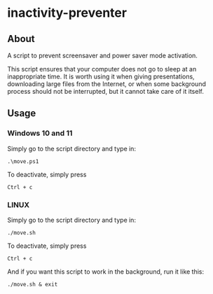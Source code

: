 # inactivity-preventer

## About

A script to prevent screensaver and power saver mode activation.

This script ensures that your computer does not go to sleep at an inappropriate time. 
It is worth using it when giving presentations, downloading large files from the Internet, or when some background process should not be interrupted, but it cannot take care of it itself.


## Usage

### Windows 10 and 11

Simply go to the script directory and type in:

`.\move.ps1`

To deactivate, simply press 

`Ctrl + c`

### LINUX

Simply go to the script directory and type in:

`./move.sh`

To deactivate, simply press 

`Ctrl + c`

And if you want this script to work in the background, run it like this:

`./move.sh & exit`
